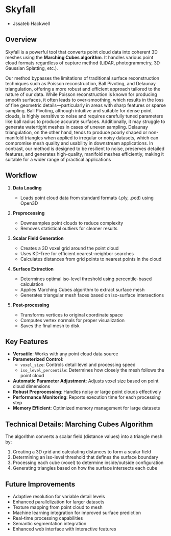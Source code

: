 # Skyfall

* Jssateb Hackwell

## Overview

Skyfall is a powerful tool that converts point cloud data into coherent 3D meshes using the **Marching Cubes algorithm**. It handles various point cloud formats regardless of capture method (LiDAR, photogrammetry, 3D Gaussian Splatting, etc.).

Our method bypasses the limitations of traditional surface reconstruction techniques such as Poisson reconstruction, Ball Pivoting, and Delaunay triangulation, offering a more robust and efficient approach tailored to the nature of our data. While Poisson reconstruction is known for producing smooth surfaces, it often leads to over-smoothing, which results in the loss of fine geometric details—particularly in areas with sharp features or sparse sampling. Ball Pivoting, although intuitive and suitable for dense point clouds, is highly sensitive to noise and requires carefully tuned parameters like ball radius to produce accurate surfaces. Additionally, it may struggle to generate watertight meshes in cases of uneven sampling. Delaunay triangulation, on the other hand, tends to produce poorly shaped or non-manifold triangles when applied to irregular or noisy datasets, which can compromise mesh quality and usability in downstream applications. In contrast, our method is designed to be resilient to noise, preserves detailed features, and generates high-quality, manifold meshes efficiently, making it suitable for a wider range of practical applications

## Workflow

1. **Data Loading**
   - Loads point cloud data from standard formats (.ply, .pcd) using Open3D

2. **Preprocessing**
   - Downsamples point clouds to reduce complexity
   - Removes statistical outliers for cleaner results

3. **Scalar Field Generation**
   - Creates a 3D voxel grid around the point cloud
   - Uses KD-Tree for efficient nearest-neighbor searches
   - Calculates distances from grid points to nearest points in the cloud

4. **Surface Extraction**
   - Determines optimal iso-level threshold using percentile-based calculation
   - Applies Marching Cubes algorithm to extract surface mesh
   - Generates triangular mesh faces based on iso-surface intersections

5. **Post-processing**
   - Transforms vertices to original coordinate space
   - Computes vertex normals for proper visualization
   - Saves the final mesh to disk

## Key Features

- **Versatile**: Works with any point cloud data source
- **Parameterized Control**:
  - `voxel_size`: Controls detail level and processing speed
  - `iso_level_percentile`: Determines how closely the mesh follows the point cloud
- **Automatic Parameter Adjustment**: Adjusts voxel size based on point cloud dimensions
- **Robust Preprocessing**: Handles noisy or large point clouds effectively
- **Performance Monitoring**: Reports execution time for each processing step
- **Memory Efficient**: Optimized memory management for large datasets

## Technical Details: Marching Cubes Algorithm

The algorithm converts a scalar field (distance values) into a triangle mesh by:

1. Creating a 3D grid and calculating distances to form a scalar field
2. Determining an iso-level threshold that defines the surface boundary
3. Processing each cube (voxel) to determine inside/outside configuration
4. Generating triangles based on how the surface intersects each cube

## Future Improvements

- Adaptive resolution for variable detail levels
- Enhanced parallelization for larger datasets
- Texture mapping from point cloud to mesh
- Machine learning integration for improved surface prediction
- Real-time processing capabilities
- Semantic segmentation integration
- Enhanced web interface with interactive features
